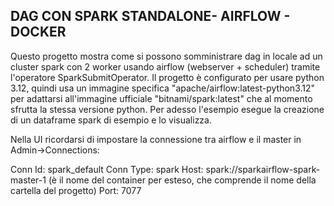 ## DAG CON SPARK STANDALONE- AIRFLOW - DOCKER

Questo progetto mostra come si possono somministrare dag in locale ad un cluster spark con 2 worker usando airflow (webserver + scheduler) tramite
l'operatore SparkSubmitOperator. Il progetto è configurato per usare python 3.12, quindi usa un immagine specifica "apache/airflow:latest-python3.12"
per adattarsi all'immagine ufficiale "bitnami/spark:latest" che al momento sfrutta la stessa versione python.
Per adesso l'esempio esegue la creazione di un dataframe spark di esempio e lo visualizza.

Nella UI ricordarsi di impostare la connessione tra airflow e il master in Admin->Connections:

Conn Id: spark_default
Conn Type: spark
Host: spark://sparkairflow-spark-master-1
(è il nome del container per esteso, che comprende il nome della cartella del progetto)
Port: 7077
